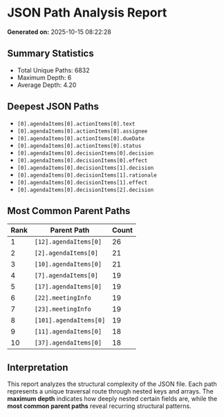 # JSON Path Analysis Report
**Generated on:** 2025-10-15 08:22:28

## Summary Statistics
- Total Unique Paths: 6832
- Maximum Depth: 6
- Average Depth: 4.20

## Deepest JSON Paths
- `[0].agendaItems[0].actionItems[0].text`
- `[0].agendaItems[0].actionItems[0].assignee`
- `[0].agendaItems[0].actionItems[0].dueDate`
- `[0].agendaItems[0].actionItems[0].status`
- `[0].agendaItems[0].decisionItems[0].decision`
- `[0].agendaItems[0].decisionItems[0].effect`
- `[0].agendaItems[0].decisionItems[1].decision`
- `[0].agendaItems[0].decisionItems[1].rationale`
- `[0].agendaItems[0].decisionItems[1].effect`
- `[0].agendaItems[0].decisionItems[2].decision`

## Most Common Parent Paths
| Rank | Parent Path | Count |
|------|--------------|--------|
| 1 | `[12].agendaItems[0]` | 26 |
| 2 | `[2].agendaItems[0]` | 21 |
| 3 | `[10].agendaItems[0]` | 21 |
| 4 | `[7].agendaItems[0]` | 19 |
| 5 | `[17].agendaItems[0]` | 19 |
| 6 | `[22].meetingInfo` | 19 |
| 7 | `[23].meetingInfo` | 19 |
| 8 | `[101].agendaItems[0]` | 19 |
| 9 | `[11].agendaItems[0]` | 18 |
| 10 | `[37].agendaItems[0]` | 18 |

## Interpretation
This report analyzes the structural complexity of the JSON file. Each path represents a unique traversal route through nested keys and arrays. The **maximum depth** indicates how deeply nested certain fields are, while the **most common parent paths** reveal recurring structural patterns.
